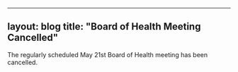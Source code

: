 
---
layout: blog
title: "Board of Health Meeting Cancelled"
---

The regularly scheduled May 21st Board of Health meeting has been cancelled. 
